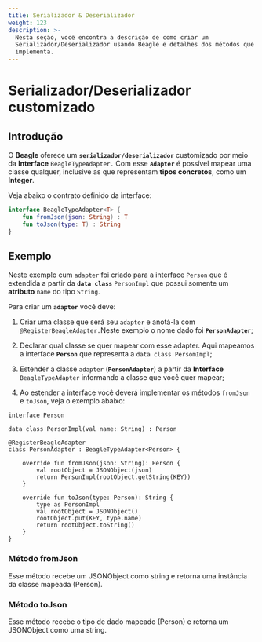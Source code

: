 ```yaml
---
title: Serializador & Deserializador
weight: 123
description: >-
  Nesta seção, você encontra a descrição de como criar um
  Serializador/Deserializador usando Beagle e detalhes dos métodos que ele
  implementa.
---
```


# Serializador/Deserializador customizado

## Introdução

O **Beagle** oferece um **`serializador/deserializador`** customizado por meio da **Interface** `BeagleTypeAdapter.` Com esse **`Adapter`** é possível mapear uma classe qualquer, inclusive as que representam **tipos concretos**, como um **Integer**. 

Veja abaixo o contrato definido da interface:

```kotlin
interface BeagleTypeAdapter<T> {
    fun fromJson(json: String) : T
    fun toJson(type: T) : String
}
```

## Exemplo

Neste exemplo cum `adapter` foi criado para a interface `Person` que é extendida a partir da **`data class`** `PersonImpl` que possui somente um **atributo** `name` do tipo `String`. 

Para criar um **`adapter`** você deve:

1. Criar uma classe que será seu `adapter` e anotá-la com `@RegisterBeagleAdapter.`Neste exemplo o nome dado foi **`PersonAdapter`**;

2. Declarar qual classe se quer mapear com esse adapter. Aqui mapeamos a interface **`Person`** que representa a `data class PersomImpl`;

3. Estender a classe `adapter` \(**`PersonAdapter`**\) a partir da **Interface** `BeagleTypeAdapter` informando a classe que você quer mapear;
4. Ao estender a interface você deverá implementar os métodos `fromJson` e `toJson`, veja o exemplo abaixo:

```text
interface Person

data class PersonImpl(val name: String) : Person

@RegisterBeagleAdapter
class PersonAdapter : BeagleTypeAdapter<Person> {

    override fun fromJson(json: String): Person {
        val rootObject = JSONObject(json)
        return PersonImpl(rootObject.getString(KEY))
    }

    override fun toJson(type: Person): String {
        type as PersonImpl
        val rootObject = JSONObject()
        rootObject.put(KEY, type.name)
        return rootObject.toString()
    }
}
```

### Método fromJson

Esse método recebe um JSONObject como string e retorna uma instância da classe mapeada \(Person\).

### Método toJson

Esse método recebe o tipo de dado mapeado \(Person\) e retorna um JSONObject como uma string.
